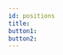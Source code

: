 ```yaml
---
id: positions
title:
button1:
button2:
---
```


<!-- <br/>

See currently open positions and know that if you can't find your role we still could be very interested in your skills and knowledge. -->